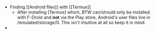 - Finding [[Android files]] with [[Termux]]
	- After installing [Termux] which, BTW can/should only be installed with F-Droid and **not** via the Play store, Android's user files live in /emulated/storage/0. This isn't intuitive at all so keep it in mind.
-
